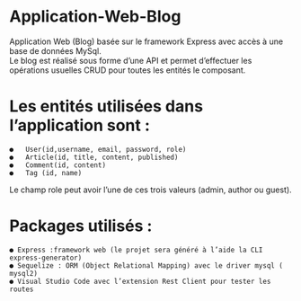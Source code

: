 # Application-Web-Blog
Application Web (Blog) basée sur le framework Express avec accès à une base de données MySql.<br>
Le blog est réalisé sous forme d’une API et permet d’effectuer les opérations usuelles CRUD  pour toutes les entités le composant.<br>
# Les entités utilisées dans l’application sont :
    ●	User(id,username, email, password, role)
    ●	Article(id, title, content, published)
    ●	Comment(id, content)
    ●	Tag (id, name)
Le champ role peut avoir l’une de ces trois valeurs (admin, author ou guest).<br>
# Packages utilisés :
	● Express :framework web (le projet sera généré à l’aide la CLI express-generator)
	● Sequelize : ORM (Object Relational Mapping) avec le driver mysql ( mysql2)
	● Visual Studio Code avec l’extension Rest Client pour tester les routes


